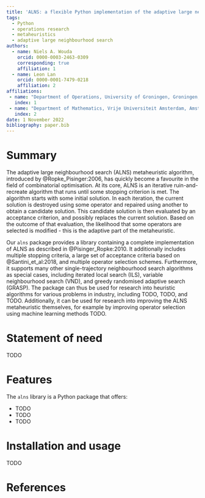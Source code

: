 ```yaml
---
title: 'ALNS: a flexible Python implementation of the adaptive large neighbourhood search metaheuristic'
tags:
  - Python
  - operations research
  - metaheuristics
  - adaptive large neighbourhood search
authors:
  - name: Niels A. Wouda
    orcid: 0000-0003-2463-0309
    corresponding: true
    affiliation: 1
  - name: Leon Lan
    orcid: 0000-0001-7479-0218
    affiliation: 2
affiliations:
 - name: "Department of Operations, University of Groningen, Groningen, The Netherlands \\newline"
   index: 1
 - name: "Department of Mathematics, Vrije Universiteit Amsterdam, Amsterdam, The Netherlands \\newline"
   index: 2
date: 1 November 2022
bibliography: paper.bib
---
```


# Summary

The adaptive large neighbourhood search (ALNS) metaheuristic algorithm, introduced by @Ropke_Pisinger:2006, has quickly become a favourite in the field of combinatorial optimisation.
At its core, ALNS is an iterative ruin-and-recreate algorithm that runs until some stopping criterion is met.
The algorithm starts with some initial solution.
In each iteration, the current solution is destroyed using some operator and repaired using another to obtain a candidate solution.
This candidate solution is then evaluated by an acceptance criterion, and possibly replaces the current solution.
Based on the outcome of that evaluation, the likelihood that some operators are selected is modified - this is the adaptive part of the metaheuristic.

Our `alns` package provides a library containing a complete implementation of ALNS as described in @Pisinger_Ropke:2010.
It additionally includes multiple stopping criteria, a large set of acceptance criteria based on @Santini_et_al:2018, and multiple operator selection schemes. 
Furthermore, it supports many other single-trajectory neighbourhood search algorithms as special cases, including iterated local search (ILS), variable neighbourhood search (VND), and greedy randomised adaptive search (GRASP).
The package can thus be used for research into heuristic algorithms for various problems in industry, including TODO, TODO, and TODO.
Additionally, it can be used for research into improving the ALNS metaheuristic themselves, for example by improving operator selection using machine learning methods TODO.

# Statement of need

TODO

# Features

The `alns` library is a Python package that offers:

- TODO
- TODO
- TODO

# Installation and usage

TODO

# References
